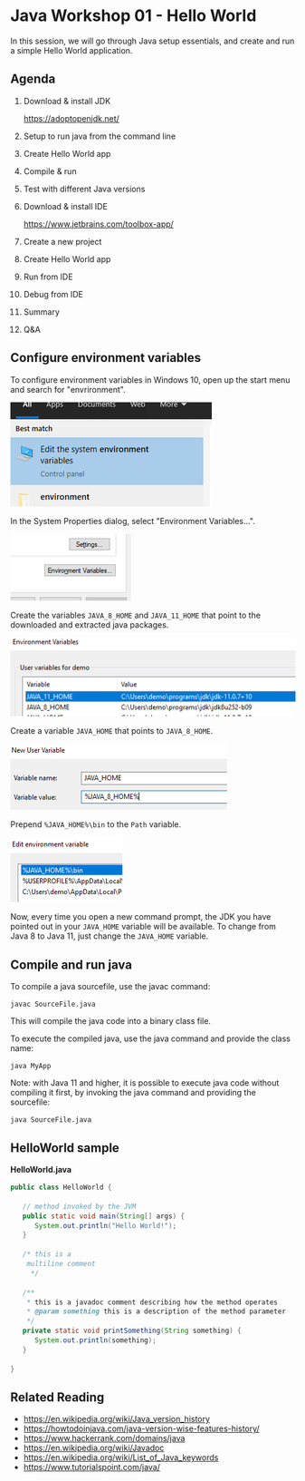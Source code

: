 # Java Workshop 01 - Hello World

In this session, we will go through Java setup essentials, and create and run a simple Hello World application.

## Agenda

1. Download & install JDK

   https://adoptopenjdk.net/

2. Setup to run java from the command line
3. Create Hello World app
4. Compile & run
5. Test with different Java versions
6. Download & install IDE

   https://www.jetbrains.com/toolbox-app/

7. Create a new project
8. Create Hello World app
9. Run from IDE
10. Debug from IDE
11. Summary
12. Q&A

## Configure environment variables

To configure environment variables in Windows 10, open up the start menu and search for "envrironment".

![](img/01.png)

In the System Properties dialog, select "Environment Variables...".

![](img/02.png)

Create the variables `JAVA_8_HOME` and `JAVA_11_HOME` that point to the downloaded and extracted java packages.

![](img/03.png)

Create a variable `JAVA_HOME` that points to `JAVA_8_HOME`.

![](img/04.png)

Prepend `%JAVA_HOME%\bin` to the `Path` variable.

![](img/05.png)

Now, every time you open a new command prompt, the JDK you have pointed out in your `JAVA_HOME` variable will be available. To change from Java 8 to Java 11, just change the `JAVA_HOME` variable.

## Compile and run java

To compile a java sourcefile, use the javac command:

```
javac SourceFile.java
```

This will compile the java code into a binary class file.

To execute the compiled java, use the java command and provide the class name:

```
java MyApp
```

Note: with Java 11 and higher, it is possible to execute java code without compiling it first, by invoking the java command and providing the sourcefile:

```
java SourceFile.java
```

## HelloWorld sample

**HelloWorld.java**

```java
public class HelloWorld {

   // method invoked by the JVM
   public static void main(String[] args) {
      System.out.println("Hello World!");
   }

   /* this is a
    multiline comment
     */

   /**
    * this is a javadoc comment describing how the method operates
    * @param something this is a description of the method parameter
    */
   private static void printSomething(String something) {
      System.out.println(something);
   }

}
```

## Related Reading

- https://en.wikipedia.org/wiki/Java_version_history
- https://howtodoinjava.com/java-version-wise-features-history/
- https://www.hackerrank.com/domains/java
- https://en.wikipedia.org/wiki/Javadoc
- https://en.wikipedia.org/wiki/List_of_Java_keywords
- https://www.tutorialspoint.com/java/
